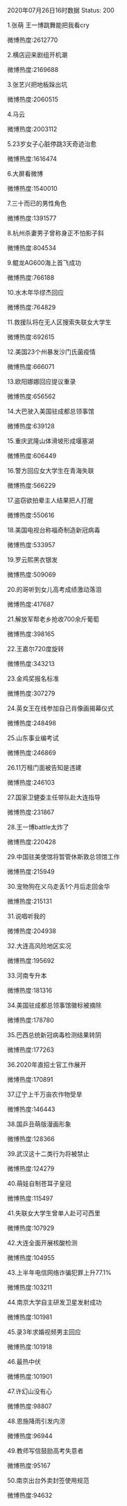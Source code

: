 2020年07月26日16时数据
Status: 200

1.张萌 王一博跳舞能把我看cry

微博热度:2612770

2.横店迎来剧组开机潮

微博热度:2169688

3.张艺兴把地板跺出坑

微博热度:2060515

4.马云

微博热度:2003112

5.23岁女子心脏停跳3天奇迹治愈

微博热度:1616474

6.大屏看微博

微博热度:1540010

7.三十而已的男性角色

微博热度:1391577

8.杭州杀妻男子曾称身正不怕影子斜

微博热度:804534

9.鲲龙AG600海上首飞成功

微博热度:766188

10.水木年华缪杰回应

微博热度:764829

11.救援队将在无人区搜索失联女大学生

微博热度:692615

12.美国23个州暴发沙门氏菌疫情

微博热度:666071

13.欧阳娜娜回应提议重录

微博热度:656562

14.大巴驶入美国驻成都总领事馆

微博热度:639128

15.重庆武隆山体滑坡形成堰塞湖

微博热度:606449

16.警方回应女大学生在青海失联

微博热度:566229

17.盗窃欲拍晕主人结果把人打醒

微博热度:550616

18.美国电视台称福奇制造新冠病毒

微博热度:533957

19.罗云熙黑衣银发

微博热度:509069

20.的哥听到女儿高考成绩激动落泪

微博热度:417687

21.解放军帮老乡抢收700余斤葡萄

微博热度:398165

22.王嘉尔720度旋转

微博热度:343213

23.金鸡奖报名标准

微博热度:307279

24.英女王在线参加自己肖像画揭幕仪式

微博热度:248498

25.山东事业编考试

微博热度:246869

26.11万租门面被告知是违建

微博热度:246103

27.国家卫健委主任带队赴大连指导

微博热度:231867

28.王一博battle太炸了

微博热度:220428

29.中国驻美使馆将暂管休斯敦总领馆工作

微博热度:215949

30.宠物狗在义乌走丢1个月后走回金华

微博热度:215131

31.说唱听我的

微博热度:204938

32.大连高风险地区实况

微博热度:195692

33.河南专升本

微博热度:181316

34.美国驻成都总领事馆徽标被摘除

微博热度:178780

35.巴西总统新冠病毒检测结果转阴

微博热度:177263

36.2020年直招士官工作展开

微博热度:170891

37.辽宁上千万亩农作物受旱

微博热度:146443

38.国乒丑萌版漫画形象

微博热度:128366

39.武汉这十二类行为将被禁止

微博热度:124279

40.萌娃自制苍耳子皇冠

微博热度:115497

41.失联女大学生曾单人赴可可西里

微博热度:107929

42.大连全面开展核酸检测

微博热度:104955

43.上半年电信网络诈骗犯罪上升77.1%

微博热度:103211

44.南京大学自主研发卫星发射成功

微博热度:101981

45.录3年求婚视频男主回应

微博热度:101918

46.最热中伏

微博热度:101901

47.许幻山没有心

微博热度:98807

48.恩施降雨引发内涝

微博热度:96944

49.教师写信鼓励高考失意者

微博热度:95167

50.南京出台外卖封签使用规范

微博热度:94632

